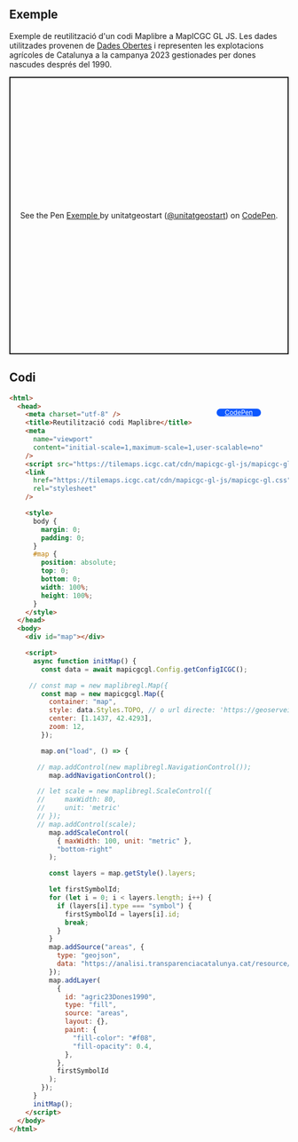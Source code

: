 ## Exemple

Exemple de reutilització d'un codi Maplibre a MapICGC GL JS. Les dades utilitzades provenen de <a target="_blank" href="https://analisi.transparenciacatalunya.cat/Medi-Rural-Pesca/Mapa-d-explotacions-agr-coles-DUN-de-Catalunya/iqpi-zasj/explore/query/SELECT%0A%20%20%60the_geom%60%2C%0A%20%20%60campanya%60%2C%0A%20%20%60oc%60%2C%0A%20%20%60nom_oc%60%2C%0A%20%20%60ajuts%60%2C%0A%20%20%60codi_pro%60%2C%0A%20%20%60nom_pro%60%2C%0A%20%20%60c_mun_ine%60%2C%0A%20%20%60n_mun_ine%60%2C%0A%20%20%60naturalesa%60%2C%0A%20%20%60data_naix%60%2C%0A%20%20%60ote%60%2C%0A%20%20%60opfh%60%2C%0A%20%20%60codi_dop%60%2C%0A%20%20%60venda_prox%60%2C%0A%20%20%60eap%60%2C%0A%20%20%60id_exp%60%2C%0A%20%20%60ha_dec%60%0AWHERE%0A%20%20caseless_one_of%28%60campanya%60%2C%20%222023%22%29%0A%20%20AND%20%28caseless_one_of%28%60naturalesa%60%2C%20%22PF%20Dona%22%29%0A%20%20%20%20%20%20%20%20%20AND%20%28%60data_naix%60%20%3E%20%221990%22%29%29/page/filter">Dades Obertes</a> i representen les explotacions agrícoles de Catalunya a la campanya 2023 gestionades per dones nascudes després del 1990.

<p class="codepen" data-height="500" data-theme-id="light" data-slug-hash="dyEVNQe" data-editable="true" data-user="unitatgeostart" style="height: 500px; box-sizing: border-box; display: flex; align-items: center; justify-content: center; border: 2px solid; margin: 1em 0; padding: 1em;">
  <span>See the Pen <a href="https://codepen.io/unitatgeostart/pen/dyEVNQe">
  Exemple </a> by unitatgeostart (<a href="https://codepen.io/unitatgeostart">@unitatgeostart</a>)
  on <a  href="https://codepen.io">CodePen</a>.</span>
</p>
<script async src="https://cpwebassets.codepen.io/assets/embed/ei.js"></script>

<a style="color: white" target="_blank" class=" button btn btn-primary" href="https://codepen.io/unitatgeostart/pen/dyEVNQe">CodePen</a>

<style>
.button{
    position: relative;
    top: 84px;
    z-index: 1;
    /* right: -46px; */
    width: 80px;
    float: right;
    right: 50px;
    background-color: #0d58ff;
    border-radius: 10px;
    text-align: -webkit-center;
    font-size: smaller;
    
  }
    .button:hover{

    background-color: #032879;

  }
  </style>

## Codi

```html
<html>
  <head>
    <meta charset="utf-8" />
    <title>Reutilització codi Maplibre</title>
    <meta
      name="viewport"
      content="initial-scale=1,maximum-scale=1,user-scalable=no"
    />
    <script src="https://tilemaps.icgc.cat/cdn/mapicgc-gl-js/mapicgc-gl.js"></script>
    <link
      href="https://tilemaps.icgc.cat/cdn/mapicgc-gl-js/mapicgc-gl.css"
      rel="stylesheet"
    />

    <style>
      body {
        margin: 0;
        padding: 0;
      }
      #map {
        position: absolute;
        top: 0;
        bottom: 0;
        width: 100%;
        height: 100%;
      }
    </style>
  </head>
  <body>
    <div id="map"></div>

    <script>
      async function initMap() {
        const data = await mapicgcgl.Config.getConfigICGC();

     // const map = new maplibregl.Map({  
        const map = new mapicgcgl.Map({
          container: "map",
          style: data.Styles.TOPO, // o url directe: 'https://geoserveis.icgc.cat/contextmaps/icgc_mapa_base_gris.json'
          center: [1.1437, 42.4293],
          zoom: 12,
        });

        map.on("load", () => {

       // map.addControl(new maplibregl.NavigationControl());
          map.addNavigationControl();

       // let scale = new maplibregl.ScaleControl({
       //     maxWidth: 80,
       //     unit: 'metric'
       // });
       // map.addControl(scale);
          map.addScaleControl(
            { maxWidth: 100, unit: "metric" },
            "bottom-right"
          );

          const layers = map.getStyle().layers;

          let firstSymbolId;
          for (let i = 0; i < layers.length; i++) {
            if (layers[i].type === "symbol") {
              firstSymbolId = layers[i].id;
              break;
            }
          }
          map.addSource("areas", {
            type: "geojson",
            data: "https://analisi.transparenciacatalunya.cat/resource/iqpi-zasj.geojson?$query=SELECT%0A%20%20%60the_geom%60%2C%0A%20%20%60campanya%60%2C%0A%20%20%60oc%60%2C%0A%20%20%60nom_oc%60%2C%0A%20%20%60ajuts%60%2C%0A%20%20%60codi_pro%60%2C%0A%20%20%60nom_pro%60%2C%0A%20%20%60c_mun_ine%60%2C%0A%20%20%60n_mun_ine%60%2C%0A%20%20%60naturalesa%60%2C%0A%20%20%60data_naix%60%2C%0A%20%20%60ote%60%2C%0A%20%20%60opfh%60%2C%0A%20%20%60codi_dop%60%2C%0A%20%20%60venda_prox%60%2C%0A%20%20%60eap%60%2C%0A%20%20%60id_exp%60%2C%0A%20%20%60ha_dec%60%0AWHERE%0A%20%20caseless_one_of(%60campanya%60%2C%20%222023%22)%0A%20%20AND%20(caseless_one_of(%60naturalesa%60%2C%20%22PF%20Dona%22)%0A%20%20%20%20%20%20%20%20%20AND%20(%60data_naix%60%20%3E%20%221990%22))",
          });
          map.addLayer(
            {
              id: "agric23Dones1990",
              type: "fill",
              source: "areas",
              layout: {},
              paint: {
                "fill-color": "#f08",
                "fill-opacity": 0.4,
              },
            },
            firstSymbolId
          );
        });
      }
      initMap();
    </script>
  </body>
</html>
```
